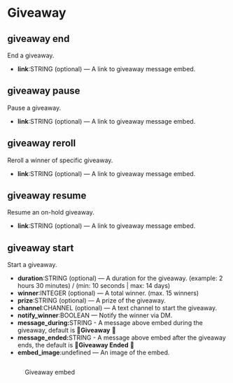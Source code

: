 # Giveaway

## giveaway end

End a giveaway.

* **link**:STRING (optional) — A link to giveaway message embed.

## giveaway pause

Pause a giveaway.

* **link**:STRING (optional) — A link to giveaway message embed.

## giveaway reroll

Reroll a winner of specific giveaway.

* **link**:STRING (optional) — A link to giveaway message embed.

## giveaway resume

Resume an on-hold giveaway.

* **link**:STRING (optional) — A link to giveaway message embed.

## giveaway start

Start a giveaway.

* **duration**:STRING (optional) — A duration for the giveaway. (example: 2 hours 30 minutes) / (min: 10 seconds | max: 14 days)
* **winner**:INTEGER (optional) — A total winner. (max. 15 winners)
* **prize**:STRING (optional) — A prize of the giveaway.
* **channel**:CHANNEL (optional) — A text channel to start the giveaway.
* **notify\_winner**:BOOLEAN — Notify the winner via DM.
* **message\_during:**&#x53;TRING - A message above embed during the giveaway, default is :tada:**Giveaway** :tada:
* **message\_ended:**&#x53;TRING - A message above embed after the giveaway ends, the default is :tada:**Giveaway Ended** :tada:
* **embed\_image**:undefined — An image of the embed.

<figure><img src="https://cdev.is-pretty.cool/8vhKvve.png" alt=""><figcaption><p>Giveaway embed</p></figcaption></figure>

<figure><img src="https://cdev.is-pretty.cool/QqN4yiq.png" alt=""><figcaption></figcaption></figure>

